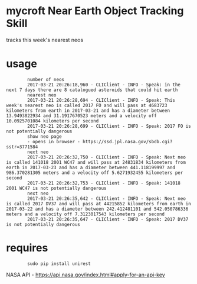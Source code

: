 
# mycroft Near Earth Object Tracking Skill

tracks this week's nearest neos

# usage

            number of neos
            2017-03-21 20:26:18,960 - CLIClient - INFO - Speak: in the next 7 days there are 8 catalogued asteroids that could hit earth
            nearest neo
            2017-03-21 20:26:28,694 - CLIClient - INFO - Speak: This week's nearest neo is called 2017 FO and will pass at 4683723 kilometers from earth in 2017-03-21 and has a diameter between 13.9493822934 and 31.1917670523 meters and a velocity off 10.0925701084 kilometers per second
            2017-03-21 20:26:28,699 - CLIClient - INFO - Speak: 2017 FO is not potentially dangerous
            show neo page
            - opens in browser - https://ssd.jpl.nasa.gov/sbdb.cgi?sstr=3771584
            next neo
            2017-03-21 20:26:32,750 - CLIClient - INFO - Speak: Next neo is called 141018 2001 WC47 and will pass at 24831834 kilometers from earth in 2017-03-23 and has a diameter between 441.118199997 and 986.370281305 meters and a velocity off 5.6271932455 kilometers per second
            2017-03-21 20:26:32,753 - CLIClient - INFO - Speak: 141018 2001 WC47 is not potentially dangerous
            next neo
            2017-03-21 20:26:35,642 - CLIClient - INFO - Speak: Next neo is called 2017 DV37 and will pass at 44215852 kilometers from earth in 2017-03-22 and has a diameter between 242.412481101 and 542.050786336 meters and a velocity off 7.3123017543 kilometers per second
            2017-03-21 20:26:35,647 - CLIClient - INFO - Speak: 2017 DV37 is not potentially dangerous

# requires

            sudo pip install unirest

NASA API - https://api.nasa.gov/index.html#apply-for-an-api-key

